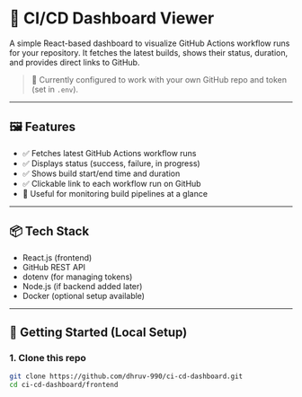 # 🚀 CI/CD Dashboard Viewer

A simple React-based dashboard to visualize GitHub Actions workflow runs for your repository. It fetches the latest builds, shows their status, duration, and provides direct links to GitHub.

> 🔧 Currently configured to work with your own GitHub repo and token (set in `.env`).

---

## 🖼️ Features

- ✅ Fetches latest GitHub Actions workflow runs
- ✅ Displays status (success, failure, in progress)
- ✅ Shows build start/end time and duration
- ✅ Clickable link to each workflow run on GitHub
- 🧪 Useful for monitoring build pipelines at a glance

---

## 📦 Tech Stack

- React.js (frontend)
- GitHub REST API
- dotenv (for managing tokens)
- Node.js (if backend added later)
- Docker (optional setup available)

---

## 🚀 Getting Started (Local Setup)

### 1. Clone this repo

```bash
git clone https://github.com/dhruv-990/ci-cd-dashboard.git
cd ci-cd-dashboard/frontend
